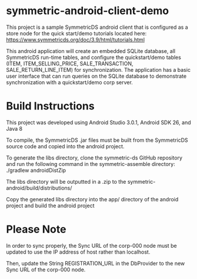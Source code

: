 # symmetric-android-client-demo

This project is a sample SymmetricDS android client that is configured as a store node for the quick start/demo tutorials located here: https://www.symmetricds.org/doc/3.9/html/tutorials.html

This android application will create an embedded SQLite database, all SymmetricDS run-time tables, and configure the quickstart/demo tables (ITEM, ITEM_SELLING_PRICE, SALE_TRANSACTION, SALE_RETURN_LINE_ITEM) for synchronization.  The application has a basic user interface that can run queries on the SQLite database to demonstrate synchronization with a quickstart/demo corp server.

# Build Instructions

This project was developed using Android Studio 3.0.1, Android SDK 26, and Java 8

To compile, the SymmetricDS .jar files must be built from the SymmetricDS source code and copied into the android project.

To generate the libs directory, clone the symmetric-ds GitHub repository and run the following command in the symmetric-assemble directory: 
./gradlew androidDistZip

The libs directory will be outputted in a .zip to the symmetric-android/build/distributions/

Copy the generated libs directory into the app/ directory of the android project and build the android project

# Please Note

In order to sync properly, the Sync URL of the corp-000 node must be updated to use the IP address of host rather than localhost.  

Then, update the String REGISTRATION_URL in the DbProvider to the new Sync URL of the corp-000 node. 


